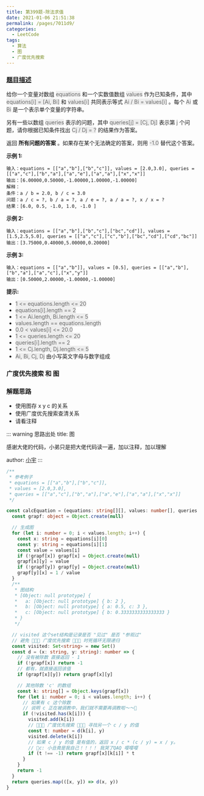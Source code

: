```yaml
---
title: 第399题-除法求值
date: 2021-01-06 21:51:38
permalink: /pages/7011d9/
categories:
  - LeetCode
tags:
  - 算法
  - 图
  - 广度优先搜索
---
```


### [题目描述](https://leetcode-cn.com/problems/evaluate-division/)

给你一个变量对数组 <font style="background: #eee; color: #666;">equations</font> 和一个实数值数组 <font style="background: #eee; color: #666;">values</font> 作为已知条件，其中 <font style="background: #eee; color: #666;">equations[i] = [Ai, Bi]</font> 和 <font style="background: #eee; color: #666;">values[i]</font> 共同表示等式 <font style="background: #eee; color: #666;">Ai / Bi = values[i]</font> 。每个 <font style="background: #eee; color: #666;">Ai</font> 或 <font style="background: #eee; color: #666;">Bi</font> 是一个表示单个变量的字符串。

另有一些以数组 <font style="background: #eee; color: #666;">queries</font> 表示的问题，其中 <font style="background: #eee; color: #666;">queries[j] = [Cj, Dj]</font> 表示第 <font style="background: #eee; color: #666;">j</font> 个问题，请你根据已知条件找出 <font style="background: #eee; color: #666;">Cj / Dj = ?</font> 的结果作为答案。

返回 **所有问题的答案** 。如果存在某个无法确定的答案，则用 <font style="background: #eee; color: #666;">-1.0</font> 替代这个答案。

<!-- more -->

**示例 1:**

```
输入：equations = [["a","b"],["b","c"]], values = [2.0,3.0], queries = [["a","c"],["b","a"],["a","e"],["a","a"],["x","x"]]
输出：[6.00000,0.50000,-1.00000,1.00000,-1.00000]
解释：
条件：a / b = 2.0, b / c = 3.0
问题：a / c = ?, b / a = ?, a / e = ?, a / a = ?, x / x = ?
结果：[6.0, 0.5, -1.0, 1.0, -1.0 ]
```

**示例 2:**

```
输入：equations = [["a","b"],["b","c"],["bc","cd"]], values = [1.5,2.5,5.0], queries = [["a","c"],["c","b"],["bc","cd"],["cd","bc"]]
输出：[3.75000,0.40000,5.00000,0.20000]
```

**示例 3:**

```
输入：equations = [["a","b"]], values = [0.5], queries = [["a","b"],["b","a"],["a","c"],["x","y"]]
输出：[0.50000,2.00000,-1.00000,-1.00000]
```

**提示:**

- <font style="background: #eee; color: #666;">1 <= equations.length <= 20</font>
- <font style="background: #eee; color: #666;">equations[i].length == 2</font>
- <font style="background: #eee; color: #666;">1 <= Ai.length, Bi.length <= 5</font>
- <font style="background: #eee; color: #666;">values.length == equations.length</font>
- <font style="background: #eee; color: #666;">0.0 < values[i] <= 20.0</font>
- <font style="background: #eee; color: #666;">1 <= queries.length <= 20</font>
- <font style="background: #eee; color: #666;">queries[i].length == 2</font>
- <font style="background: #eee; color: #666;">1 <= Cj.length, Dj.length <= 5</font>
- <font style="background: #eee; color: #666;">Ai, Bi, Cj, Dj</font> 由小写英文字母与数字组成

### 广度优先搜索 和 图

### 解题思路

- 使用图存 x y c 的关系
- 使用广度优先搜索查清关系
- 请看注释

::: warning 思路出处
title: 图

感谢大佬的代码，小弟只是把大佬代码读一遍，加以注释，加以理解

author: [小宇](https://leetcode-cn.com/problems/remove-duplicate-letters/solution/ha-xi-biao-shu-zu-zhan-5xing-dai-ma-2jie-ttcd/)
:::

```TypeScript
/**
 * 参考例子
 * equations = [["a","b"],["b","c"]],
 * values = [2.0,3.0],
 * queries = [["a","c"],["b","a"],["a","e"],["a","a"],["x","x"]]
 */

const calcEquation = (equations: string[][], values: number[], queries: string[][]): number[] => {
  const grapf: object = Object.create(null)

  // 生成图
  for (let i: number = 0; i < values.length; i++) {
    const x: string = equations[i][0]
    const y: string = equations[i][1]
    const value = values[i]
    if (!grapf[x]) grapf[x] = Object.create(null)
    grapf[x][y] = value
    if (!grapf[y]) grapf[y] = Object.create(null)
    grapf[y][x] = 1 / value
  }
  /**
   * 图结构
   * [Object: null prototype] {
   *   a: [Object: null prototype] { b: 2 },
   *   b: [Object: null prototype] { a: 0.5, c: 3 },
   *   c: [Object: null prototype] { b: 0.3333333333333333 }
   * }
   */

  // visited 这个set结构是记录是否 "见过" 是否 "参观过"
  // 避免 🚀🚀🚀 广度优先搜索 🚀🚀🚀 时死循环无限递归
  const visited: Set<string> = new Set()
  const d = (x: string, y: string): number => {
    // 没有被除数 直接返回 - 1
    if (!grapf[x]) return -1
    // 都有，就直接返回该值
    if (grapf[x][y]) return grapf[x][y]

    // 其他除数 'c' 的数组
    const k: string[] = Object.keys(grapf[x])
    for (let i: number = 0; i < values.length; i++) {
      // 如果有 c 这个除数
      // 说明 c 正在被调教中，我们就不需要再调教啦～～👯
      if (!visited.has(k[i])) {
        visited.add(k[i])
        // 🚀🚀🚀 广度优先搜索 🚀🚀🚀 寻找另一个 c / y 的值
        const t: number = d(k[i], y)
        visited.delete(k[i])
        // 如果 c / y 的值 是有值的，返回 x / c * (c / y) = x / y。
        // 🤡c: 小丑竟是我自己！！！！ 我哭了QAQ 嘤嘤嘤
        if (t !== -1) return grapf[x][k[i]] * t
      }
    }
    return -1
  }
  return queries.map(([x, y]) => d(x, y))
}
```
